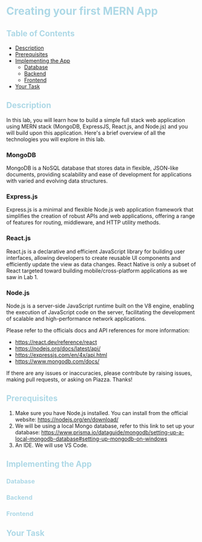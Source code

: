 # <span style="color:#ADD8E6">Creating your first MERN App</span>

<div align="right"> </div>

## <span style="color:#ADD8E6">Table of Contents </span>

- [Description](#desc)
- [Prerequisites](#pre)
- [Implementing the App](#impl)
  - [Database](#db)
  - [Backend](#bcknd)
  - [Frontend](#frntnd)
- [Your Task](#task)

<a id="desc"></a>

## <span style="color:#ADD8E6"> Description </span>

In this lab, you will learn how to build a simple full stack web application using MERN stack (MongoDB, ExpressJS, React.js, and Node.js) and you will build upon this application. Here's a brief overview of all the technologies you will explore in this lab.

### MongoDB

MongoDB is a NoSQL database that stores data in flexible, JSON-like documents, providing scalability and ease of development for applications with varied and evolving data structures.

### Express.js

Express.js is a minimal and flexible Node.js web application framework that simplifies the creation of robust APIs and web applications, offering a range of features for routing, middleware, and HTTP utility methods.

### React.js

React.js is a declarative and efficient JavaScript library for building user interfaces, allowing developers to create reusable UI components and efficiently update the view as data changes. React Native is only a subset of React targeted toward building mobile/cross-platform applications as we saw in Lab 1.

### Node.js

Node.js is a server-side JavaScript runtime built on the V8 engine, enabling the execution of JavaScript code on the server, facilitating the development of scalable and high-performance network applications.

Please refer to the officials docs and API references for more information:

- https://react.dev/reference/react
- https://nodejs.org/docs/latest/api/
- https://expressjs.com/en/4x/api.html
- https://www.mongodb.com/docs/

If there are any issues or inaccuracies, please contribute by raising issues, making pull requests, or asking on Piazza. Thanks!

<a id="pre"></a>

## <span style="color:#ADD8E6"> Prerequisites </span>

1. Make sure you have Node.js installed.
   You can install from the official website: https://nodejs.org/en/download/
2. We will be using a local Mongo database, refer to this link to set up your database: https://www.prisma.io/dataguide/mongodb/setting-up-a-local-mongodb-database#setting-up-mongodb-on-windows
3. An IDE. We will use VS Code.

<a id="impl"></a>

## <span style="color:#ADD8E6"> Implementing the App </span>

<a id="db"></a>

### <span style="color:#ADD8E6"> Database </span>

<a id="bcknd"></a>

### <span style="color:#ADD8E6"> Backend </span>

<a id="frntnd"></a>

### <span style="color:#ADD8E6"> Frontend </span>

<a id="task"></a>

## <span style="color:#ADD8E6"> Your Task </span>
